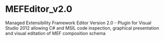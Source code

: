 MEFEditor_v2.0
==============

Managed Extensibility Framework Editor Version 2.0 - Plugin for Visual Studio 2012 allowing C# and MSIL code inspection, graphical presentation and visual editation of MEF composition schema

